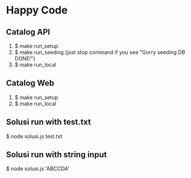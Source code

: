 # Happy Code

## Catalog API
1. $ make run_setup
2. $ make run_seeding (just stop command if you see "Gorry seeding DB DONE!")
3. $ make run_local

## Catalog Web
1. $ make run_setup
2. $ make run_local

## Solusi run with test.txt
$ node solusi.js test.txt
## Solusi run with string input
$ node solusi.js 'ABCCDA'